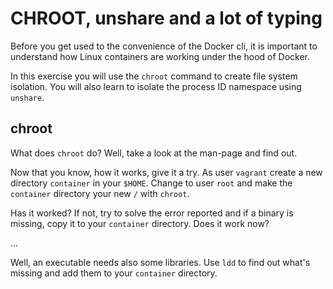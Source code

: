 # CHROOT, unshare and a lot of typing
Before you get used to the convenience of the Docker cli, it is important to understand how Linux containers are working under the hood of Docker.

In this exercise you will use the `chroot` command to create file system isolation. You will also learn to isolate the process ID namespace using `unshare`.

## chroot
What does `chroot` do? Well, take a look at the man-page and find out.

Now that you know, how it works, give it a try. As user `vagrant` create a new directory `container` in your `$HOME`. Change to user `root` and make the `container` directory your new `/` with `chroot`.

Has it worked? If not, try to solve the error reported and if a binary is missing, copy it to your `container` directory. Does it work now?

...

Well, an executable needs also some libraries. Use `ldd` to find out what's missing and add them to your `container` directory.
